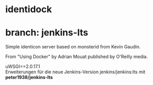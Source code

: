 identidock
==========

**branch: jenkins-lts**
=======================

Simple identicon server based on monsterid from Kevin Gaudin.

From "Using Docker" by Adrian Mouat published by O'Reilly media.

uWSGI==2.0.17.1  
Erweiterungen für die neue Jenkins-Version jenkins/jenkins:lts mit **peter1938/jenkins-lts**  


